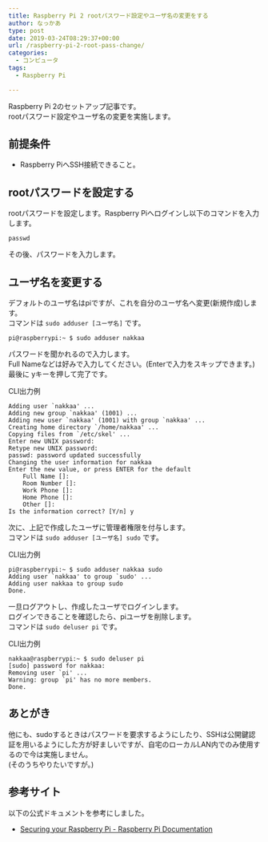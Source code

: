 ```yaml
---
title: Raspberry Pi 2 rootパスワード設定やユーザ名の変更をする
author: なっかあ
type: post
date: 2019-03-24T08:29:37+00:00
url: /raspberry-pi-2-root-pass-change/
categories:
  - コンピュータ
tags:
  - Raspberry Pi

---
```


Raspberry Pi 2のセットアップ記事です。  
rootパスワード設定やユーザ名の変更を実施します。

## 前提条件

* Raspberry PiへSSH接続できること。

## rootパスワードを設定する

rootパスワードを設定します。Raspberry Piへログインし以下のコマンドを入力します。

```
passwd
```

その後、パスワードを入力します。



## ユーザ名を変更する

デフォルトのユーザ名はpiですが、これを自分のユーザ名へ変更(新規作成)します。  
コマンドは `sudo adduser [ユーザ名]` です。

```
pi@raspberrypi:~ $ sudo adduser nakkaa
```
パスワードを聞かれるので入力します。  
Full Nameなどは好みで入力してください。(Enterで入力をスキップできます。)  
最後に yキーを押して完了です。

CLI出力例
```
Adding user `nakkaa' ...
Adding new group `nakkaa' (1001) ...
Adding new user `nakkaa' (1001) with group `nakkaa' ...
Creating home directory `/home/nakkaa' ...
Copying files from `/etc/skel' ...
Enter new UNIX password: 
Retype new UNIX password: 
passwd: password updated successfully
Changing the user information for nakkaa
Enter the new value, or press ENTER for the default
	Full Name []: 
	Room Number []: 
	Work Phone []: 
	Home Phone []: 
	Other []: 
Is the information correct? [Y/n] y
```

次に、上記で作成したユーザに管理者権限を付与します。  
コマンドは `sudo adduser [ユーザ名] sudo` です。

CLI出力例
```
pi@raspberrypi:~ $ sudo adduser nakkaa sudo
Adding user `nakkaa' to group `sudo' ...
Adding user nakkaa to group sudo
Done.
```

一旦ログアウトし、作成したユーザでログインします。  
ログインできることを確認したら、piユーザを削除します。  
コマンドは `sudo deluser pi` です。

CLI出力例
```
nakkaa@raspberrypi:~ $ sudo deluser pi
[sudo] password for nakkaa: 
Removing user `pi' ...
Warning: group `pi' has no more members.
Done.
```

## あとがき

他にも、sudoするときはパスワードを要求するようにしたり、SSHは公開鍵認証を用いるようにした方が好ましいですが、自宅のローカルLAN内でのみ使用するので今は実施しません。  
(そのうちやりたいですが。)

## 参考サイト

以下の公式ドキュメントを参考にしました。

* [Securing your Raspberry Pi - Raspberry Pi Documentation](https://www.raspberrypi.org/documentation/configuration/security.md)
